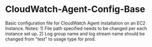 # CloudWatch-Agent-Config-Base
Basic configuration file for CloudWatch Agent installation on an EC2 Instance. 
Notes: 1) File path specified needs to be changed per each instance set up.
       2) Log group name and log stream name should be changed from "test" to usage type for prod.
       
       


